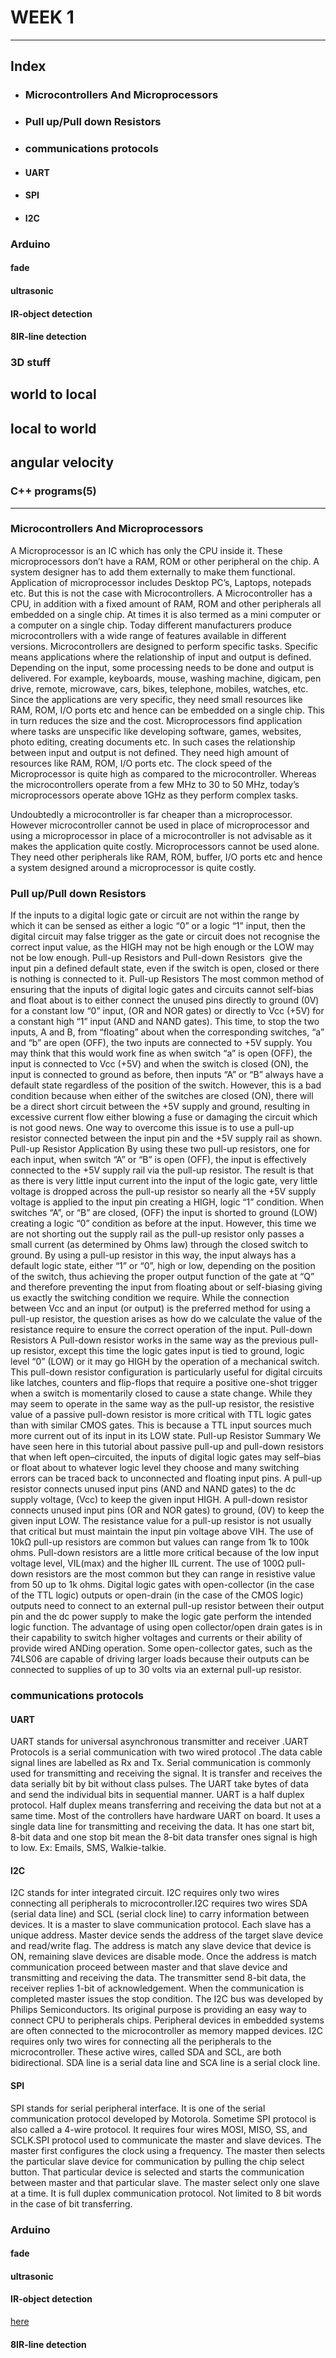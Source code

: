 # WEEK 1
--------
## Index
 * ### Microcontrollers And Microprocessors
 * ### Pull up/Pull down Resistors
 * ### communications protocols
  * #### UART
  * #### SPI
  * #### I2C
 ### Arduino
  #### fade
  #### ultrasonic
  #### IR-object detection
  #### 8IR-line detection
 ### 3D stuff
  ## world to local
  ## local to world
  ## angular velocity
 ### C++ programs(5)
  --------
### Microcontrollers And Microprocessors
A Microprocessor is an IC which has only the CPU inside it. These microprocessors don’t have a RAM, ROM or other peripheral on the chip. A system designer has to add them externally to make them functional. Application of microprocessor includes Desktop PC’s, Laptops, notepads etc.
But this is not the case with Microcontrollers. A  Microcontroller has a CPU, in addition with a fixed amount of RAM, ROM and other peripherals all embedded on a single chip. At times it is also termed as a mini computer or a computer on a single chip. Today different manufacturers produce microcontrollers with a wide range of features available in different versions. 
Microcontrollers are designed to perform specific tasks. Specific means applications where the relationship of input and output is defined. Depending on the input, some processing needs to be done and output is delivered. For example, keyboards, mouse, washing machine, digicam, pen drive, remote, microwave, cars, bikes, telephone, mobiles, watches, etc. Since the applications are very specific, they need small resources like RAM, ROM, I/O ports etc and hence can be embedded on a single chip. This in turn reduces the size and the cost.
Microprocessors find application where tasks are unspecific like developing software, games, websites, photo editing, creating documents etc. In such cases the relationship between input and output is not defined. They need high amount of resources like RAM, ROM, I/O ports etc. 
The clock speed of the Microprocessor is quite high as compared to the microcontroller. Whereas the microcontrollers operate from a few MHz to 30 to 50 MHz, today’s microprocessors operate above 1GHz as they perform complex tasks.
 
Undoubtedly a microcontroller is far cheaper than a microprocessor. However microcontroller cannot be used in place of microprocessor and using a microprocessor in place of a microcontroller is not advisable as it makes the application quite costly. Microprocessors cannot be used alone. They need other peripherals like RAM, ROM, buffer, I/O ports etc and hence a system designed around a microprocessor is quite costly.

### Pull up/Pull down Resistors
If the inputs to a digital logic gate or circuit are not within the range by which it can be sensed as either a logic “0” or a logic “1” input, then the digital circuit may false trigger as the gate or circuit does not recognise the correct input value, as the HIGH may not be high enough or the LOW may not be low enough.
Pull-up Resistors and Pull-down Resistors  give the input pin a defined default state, even if the switch is open, closed or there is nothing is connected to it.
Pull-up Resistors
The most common method of ensuring that the inputs of digital logic gates and circuits cannot self-bias and float about is to either connect the unused pins directly to ground (0V) for a constant low “0” input, (OR and NOR gates) or directly to Vcc (+5V) for a constant high “1” input (AND and NAND gates).
This time, to stop the two inputs, A and B, from “floating” about when the corresponding switches, “a” and “b” are open (OFF), the two inputs are connected to +5V supply.
You may think that this would work fine as when switch “a” is open (OFF), the input is connected to Vcc (+5V) and when the switch is closed (ON), the input is connected to ground as before, then inputs “A” or “B” always have a default state regardless of the position of the switch.
However, this is a bad condition because when either of the switches are closed (ON), there will be a direct short circuit between the +5V supply and ground, resulting in excessive current flow either blowing a fuse or damaging the circuit which is not good news. One way to overcome this issue is to use a pull-up resistor connected between the input pin and the +5V supply rail as shown.
Pull-up Resistor Application
By using these two pull-up resistors, one for each input, when switch “A” or “B” is open (OFF), the input is effectively connected to the +5V supply rail via the pull-up resistor. The result is that as there is very little input current into the input of the logic gate, very little voltage is dropped across the pull-up resistor so nearly all the +5V supply voltage is applied to the input pin creating a HIGH, logic “1” condition.
When switches “A”, or “B” are closed, (OFF) the input is shorted to ground (LOW) creating a logic “0” condition as before at the input. However, this time we are not shorting out the supply rail as the pull-up resistor only passes a small current (as determined by Ohms law) through the closed switch to ground.
By using a pull-up resistor in this way, the input always has a default logic state, either “1” or “0”, high or low, depending on the position of the switch, thus achieving the proper output function of the gate at “Q” and therefore preventing the input from floating about or self-biasing giving us exactly the switching condition we require.
While the connection between Vcc and an input (or output) is the preferred method for using a pull-up resistor, the question arises as how do we calculate the value of the resistance require to ensure the correct operation of the input.
Pull-down Resistors
A Pull-down resistor works in the same way as the previous pull-up resistor, except this time the logic gates input is tied to ground, logic level “0” (LOW) or it may go HIGH by the operation of a mechanical switch. This pull-down resistor configuration is particularly useful for digital circuits like latches, counters and flip-flops that require a positive one-shot trigger when a switch is momentarily closed to cause a state change.
While they may seem to operate in the same way as the pull-up resistor, the resistive value of a passive pull-down resistor is more critical with TTL logic gates than with similar CMOS gates. This is because a TTL input sources much more current out of its input in its LOW state.
Pull-up Resistor Summary
We have seen here in this tutorial about passive pull-up and pull-down resistors that when left open–circuited, the inputs of digital logic gates may self–bias or float about to whatever logic level they choose and many switching errors can be traced back to unconnected and floating input pins.
A pull-up resistor connects unused input pins (AND and NAND gates) to the dc supply voltage, (Vcc) to keep the given input HIGH. A pull-down resistor connects unused input pins (OR and NOR gates) to ground, (0V) to keep the given input LOW. The resistance value for a pull-up resistor is not usually that critical but must maintain the input pin voltage above VIH. The use of 10kΩ pull-up resistors are common but values can range from 1k to 100k ohms.
Pull-down resistors are a little more critical because of the low input voltage level, VIL(max) and the higher IIL current. The use of 100Ω pull-down resistors are the most common but they can range in resistive value from 50 up to 1k ohms.
Digital logic gates with open-collector (in the case of the TTL logic) outputs or open-drain (in the case of the CMOS logic) outputs need to connect to an external pull-up resistor between their output pin and the dc power supply to make the logic gate perform the intended logic function.
The advantage of using open collector/open drain gates is in their capability to switch higher voltages and currents or their ability of provide wired ANDing operation. Some open-collector gates, such as the 74LS06 are capable of driving larger loads because their outputs can be connected to supplies of up to 30 volts via an external pull-up resistor.

### communications protocols
#### UART
UART stands for universal asynchronous transmitter and receiver .UART Protocols is a serial communication with two wired protocol .The data cable signal lines are labelled as Rx and Tx. Serial communication is commonly used for transmitting and receiving the signal. It is transfer and receives the data serially bit by bit without class pulses. The UART take bytes of data and send the individual bits in sequential manner. UART is a half duplex protocol. Half duplex means transferring and receiving the data but not at a same time. Most of the controllers have hardware UART on board. It uses a single data line for transmitting and receiving the data. It has one start bit, 8-bit data and one stop bit mean the 8-bit data transfer ones signal is high to low.
Ex: Emails, SMS, Walkie-talkie.

#### I2C
I2C stands for inter integrated circuit. I2C requires only two wires connecting all peripherals to microcontroller.I2C requires two wires SDA (serial data line) and SCL (serial clock line) to carry information between devices. It is a master to slave communication protocol. Each slave has a unique address. Master device sends the address of the target slave device and read/write flag. The address is match any slave device that device is ON, remaining slave devices are disable mode. Once the address is match communication proceed between master and that slave device and transmitting and receiving the data. The transmitter send 8-bit data, the receiver replies 1-bit of acknowledgement. When the communication is completed master issues the stop condition. The I2C bus was developed by Philips Semiconductors. Its original purpose is providing an easy way to connect CPU to peripherals chips. Peripheral devices in embedded systems are often connected to the microcontroller as memory mapped devices. I2C requires only two wires for connecting all the peripherals to the microcontroller. These active wires, called SDA and SCL, are both bidirectional. SDA line is a serial data line and SCA line is a serial clock line.

#### SPI
SPI stands for serial peripheral interface. It is one of the serial communication protocol developed by Motorola. Sometime SPI protocol is also called a 4-wire protocol. It requires four wires MOSI, MISO, SS, and SCLK.SPI protocol used to communicate the master and slave devices. The master first configures the clock using a frequency. The master then selects the particular slave device for communication by pulling the chip select button. That particular device is selected and starts the communication between master and that particular slave. The master select only one slave at a time. It is full duplex communication protocol. Not limited to 8 bit words in the case of bit transferring.

 ### Arduino
  #### fade
  
  #### ultrasonic
  
  #### IR-object detection
  [here](IR/IR.ino)
  #### 8IR-line detection












